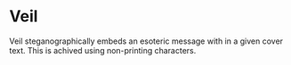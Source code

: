 # Veil
Veil steganographically embeds an esoteric message with in a given cover text. This is achived using non-printing characters.
